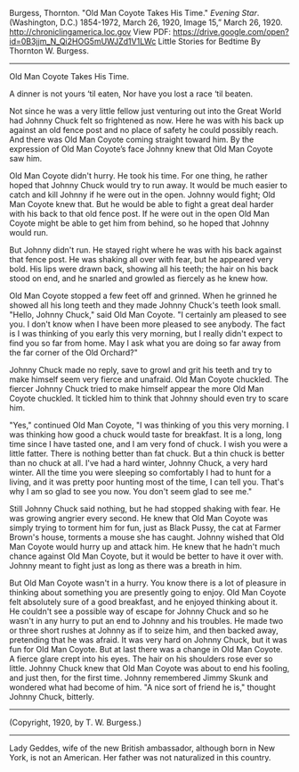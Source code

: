 Burgess, Thornton. "Old Man Coyote Takes His Time." _Evening Star_.
(Washington, D.C.) 1854-1972, March 26, 1920, Image 15,” March 26, 1920. http://chroniclingamerica.loc.gov
View PDF: https://drive.google.com/open?id=0B3jjm_N_Qi2HOG5mUWJZd1V1LWc
Little Stories for Bedtime
By Thornton W. Burgess.
________

Old Man Coyote Takes His Time.

A dinner is not yours ‘til eaten,
Nor have you lost a race ‘til beaten.

Not since he was a very little fellow just venturing out into the Great World had Johnny Chuck felt so frightened as now. Here he was with his back up against an old fence post and no place of safety he could possibly reach. And there was Old Man Coyote coming straight toward him. By the expression of Old Man Coyote’s face Johnny knew that Old Man Coyote saw him.

Old Man Coyote didn't hurry. He took his time. For one thing, he rather hoped that Johnny Chuck would try to run away. It would be much easier to catch and kill Johnny if he were out in the open. Johnny would fight; Old Man Coyote knew that. But he would be able to fight a great deal harder with his back to that old fence post. If he were out in the open Old Man Coyote might be able to get him from behind, so he hoped that Johnny would run.

But Johnny didn't run. He stayed right where he was with his back against that fence post. He was shaking all over with fear, but he appeared very bold. His lips were drawn back, showing all his teeth; the hair on his back stood on end, and he snarled and growled as fiercely as he knew how.

Old Man Coyote stopped a few feet off and grinned. When he grinned he showed all his long teeth and they made Johnny Chuck's teeth look small. "Hello, Johnny Chuck," said Old Man Coyote. "I certainly am pleased to see you. I don't know when I have been more pleased to see anybody. The fact is I was thinking of you early this very morning, but I really didn't expect to find you so far from home. May I ask what you are doing so far away from the far corner of the Old Orchard?"

Johnny Chuck made no reply, save to growl and grit his teeth and try to make himself seem very fierce and unafraid. Old Man Coyote chuckled. The fiercer Johnny Chuck tried to make himself appear the more Old Man Coyote chuckled. It tickled him to think that Johnny should even try to scare him.

"Yes," continued Old Man Coyote, "I was thinking of you this very morning. I was thinking how good a chuck would taste for breakfast. It is a long, long time since I have tasted one, and I am very fond of chuck. I wish you were a little fatter. There is nothing better than fat chuck. But a thin chuck is better than no chuck at all. I've had a hard winter, Johnny Chuck, a very hard winter. All the time you were sleeping so comfortably I had to hunt for a living, and it was pretty poor hunting most of the time, I can tell you. That's why I am so glad to see you now. You don't seem glad to see me."

Still Johnny Chuck said nothing, but he had stopped shaking with fear. He was growing angrier every second. He knew that Old Man Coyote was simply trying to torment him for fun, just as Black Pussy, the cat at Farmer Brown's house, torments a mouse she has caught. Johnny wished that Old Man Coyote would hurry up and attack him. He knew that he hadn't much chance against Old Man Coyote, but it would be better to have it over with. Johnny meant to fight just as long as there was a breath in him.

But Old Man Coyote wasn't in a hurry. You know there is a lot of pleasure in thinking about something you are presently going to enjoy. Old Man Coyote felt absolutely sure of a good breakfast, and he enjoyed thinking about it. He couldn't see a possible way of escape for Johnny Chuck and so he wasn't in any hurry to put an end to Johnny and his troubles. He made two or three short rushes at Johnny as if to seize him, and then backed away, pretending that he was afraid. It was very hard on Johnny Chuck, but it was fun for Old Man Coyote. But at last there was a change in Old Man Coyote. A fierce glare crept into his eyes. The hair on his shoulders rose ever so little. Johnny Chuck knew that Old Man Coyote was about to end his fooling, and just then, for the first time. Johnny remembered Jimmy Skunk and wondered what had become of him. "A nice sort of friend he is," thought Johnny Chuck, bitterly.
________

(Copyright, 1920, by T. W. Burgess.)
________

Lady Geddes, wife of the new British ambassador, although born in New York, is not an American. Her father was not naturalized in this country.
